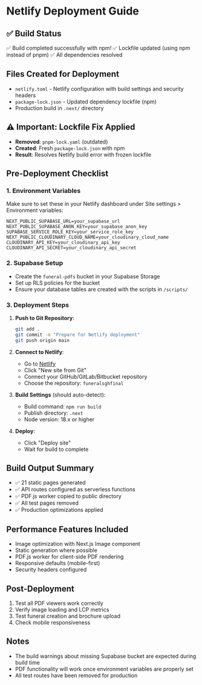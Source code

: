 # Netlify Deployment Guide

## ✅ Build Status
✅ Build completed successfully with npm!
✅ Lockfile updated (using npm instead of pnpm)
✅ All dependencies resolved

## Files Created for Deployment
- `netlify.toml` - Netlify configuration with build settings and security headers
- `package-lock.json` - Updated dependency lockfile (npm)
- Production build in `.next/` directory

## ⚠️ Important: Lockfile Fix Applied
- **Removed**: `pnpm-lock.yaml` (outdated)
- **Created**: Fresh `package-lock.json` with npm
- **Result**: Resolves Netlify build error with frozen lockfile

## Pre-Deployment Checklist

### 1. Environment Variables
Make sure to set these in your Netlify dashboard under Site settings > Environment variables:

```
NEXT_PUBLIC_SUPABASE_URL=your_supabase_url
NEXT_PUBLIC_SUPABASE_ANON_KEY=your_supabase_anon_key
SUPABASE_SERVICE_ROLE_KEY=your_service_role_key
NEXT_PUBLIC_CLOUDINARY_CLOUD_NAME=your_cloudinary_cloud_name
CLOUDINARY_API_KEY=your_cloudinary_api_key
CLOUDINARY_API_SECRET=your_cloudinary_api_secret
```

### 2. Supabase Setup
- Create the `funeral-pdfs` bucket in your Supabase Storage
- Set up RLS policies for the bucket
- Ensure your database tables are created with the scripts in `/scripts/`

### 3. Deployment Steps

1. **Push to Git Repository**:
   ```bash
   git add .
   git commit -m "Prepare for Netlify deployment"
   git push origin main
   ```

2. **Connect to Netlify**:
   - Go to [Netlify](https://netlify.com)
   - Click "New site from Git"
   - Connect your GitHub/GitLab/Bitbucket repository
   - Choose the repository: `funeralsghfinal`

3. **Build Settings** (should auto-detect):
   - Build command: `npm run build`
   - Publish directory: `.next`
   - Node version: 18.x or higher

4. **Deploy**:
   - Click "Deploy site"
   - Wait for build to complete

## Build Output Summary
- ✅ 21 static pages generated
- ✅ API routes configured as serverless functions
- ✅ PDF.js worker copied to public directory
- ✅ All test pages removed
- ✅ Production optimizations applied

## Performance Features Included
- Image optimization with Next.js Image component
- Static generation where possible
- PDF.js worker for client-side PDF rendering
- Responsive defaults (mobile-first)
- Security headers configured

## Post-Deployment
1. Test all PDF viewers work correctly
2. Verify image loading and LCP metrics
3. Test funeral creation and brochure upload
4. Check mobile responsiveness

## Notes
- The build warnings about missing Supabase bucket are expected during build time
- PDF functionality will work once environment variables are properly set
- All test routes have been removed for production